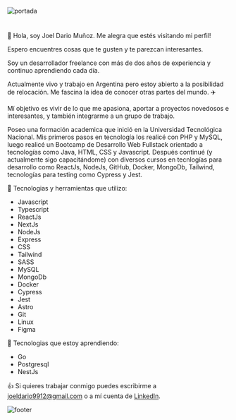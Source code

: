 ![portada](https://i.imgur.com/WHvbqUR.png "Portada Github")

#

👋 Hola, soy Joel Dario Muñoz. Me alegra que estés visitando mi perfil! 

Espero encuentres cosas que te gusten y te parezcan interesantes.

Soy un desarrollador freelance con más de dos años de experiencia y continuo aprendiendo cada día.

Actualmente vivo y trabajo en Argentina pero estoy abierto a la posibilidad de relocación. Me fascina la idea de conocer otras partes del mundo. :airplane:

Mí objetivo es vivir de lo que me apasiona, aportar a proyectos novedosos e interesantes, y también integrarme a un grupo de trabajo.

Poseo una formación academica que inició en la Universidad Tecnológica Nacional. Mis primeros pasos en tecnología los realicé con PHP y MySQL, luego realicé un Bootcamp de Desarrollo Web Fullstack orientado a tecnologías como Java, HTML, CSS y Javascript. Después continué (y actualmente sigo capacitándome) con diversos cursos en tecnlogías para desarrollo como ReactJs, NodeJs, GitHub, Docker, MongoDb, Tailwind, tecnologías para testing como Cypress y Jest.

:wrench: Tecnologias y herramientas que utilizo:

* Javascript
* Typescript
* ReactJs
* NextJs
* NodeJs
* Express
* CSS
* Tailwind
* SASS
* MySQL
* MongoDb
* Docker
* Cypress
* Jest
* Astro
* Git
* Linux
* Figma

:wrench: Tecnologias que estoy aprendiendo:

* Go
* Postgresql
* NestJs

:+1: Si quieres trabajar conmigo puedes escribirme a joeldario9912@gmail.com o a mí cuenta de [LinkedIn](https://www.linkedin.com/in/joel-develop).

![footer](https://i.imgur.com/qT4Uc2j.png "Footer Github")
